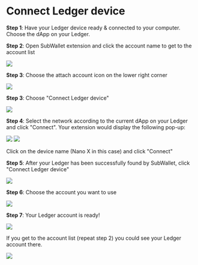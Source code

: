 # Connect Ledger device

**Step 1**: Have your Ledger device ready & connected to your computer. Choose the dApp on your Ledger.

**Step 2**: Open SubWallet extension and click the account name to get to the account list

![](<../../.gitbook/assets/image (28).png>)

**Step 3**: Choose the attach account icon on the lower right corner

![](<../../.gitbook/assets/image (34).png>)



**Step 3**: Choose "Connect Ledger device"

![](<../../.gitbook/assets/image (2).png>)



**Step 4**: Select the network according to the current dApp on your Ledger and click "Connect". Your extension would display the following pop-up:

![](<../../.gitbook/assets/image (19).png>) ![](<../../.gitbook/assets/image (31).png>)

Click on the device name (Nano X in this case) and click "Connect"



**Step 5**: After your Ledger has been successfully found by SubWallet, click "Connect Ledger device"

![](<../../.gitbook/assets/image (14).png>)



**Step 6**: Choose the account you want to use&#x20;

![](<../../.gitbook/assets/image (33).png>)



**Step 7**: Your Ledger account is ready!

![](<../../.gitbook/assets/image (24).png>)

If you get to the account list (repeat step 2) you could see your Ledger account there.

![](<../../.gitbook/assets/image (3).png>)



